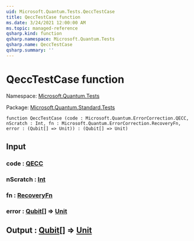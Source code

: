 ```yaml
---
uid: Microsoft.Quantum.Tests.QeccTestCase
title: QeccTestCase function
ms.date: 3/24/2021 12:00:00 AM
ms.topic: managed-reference
qsharp.kind: function
qsharp.namespace: Microsoft.Quantum.Tests
qsharp.name: QeccTestCase
qsharp.summary: ''
---
```


# QeccTestCase function

Namespace: [Microsoft.Quantum.Tests](xref:Microsoft.Quantum.Tests)

Package: [Microsoft.Quantum.Standard.Tests](https://nuget.org/packages/Microsoft.Quantum.Standard.Tests)




```qsharp
function QeccTestCase (code : Microsoft.Quantum.ErrorCorrection.QECC, nScratch : Int, fn : Microsoft.Quantum.ErrorCorrection.RecoveryFn, error : (Qubit[] => Unit)) : (Qubit[] => Unit)
```


## Input

### code : [QECC](xref:Microsoft.Quantum.ErrorCorrection.QECC)




### nScratch : [Int](xref:microsoft.quantum.lang-ref.int)




### fn : [RecoveryFn](xref:Microsoft.Quantum.ErrorCorrection.RecoveryFn)




### error : [Qubit](xref:microsoft.quantum.lang-ref.qubit)[] => [Unit](xref:microsoft.quantum.lang-ref.unit) 





## Output : [Qubit](xref:microsoft.quantum.lang-ref.qubit)[] => [Unit](xref:microsoft.quantum.lang-ref.unit) 

